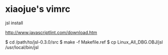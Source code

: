 xiaojue's vimrc
===============

jsl install

http://www.javascriptlint.com/download.htm

$ cd /path/to/jsl-0.3.0/src
$ make -f Makefile.ref
$ cp Linux_All_DBG.OBJ/jsl /usr/local/bin/jsl
